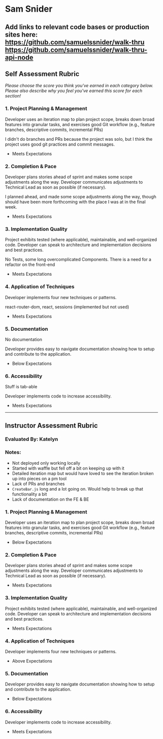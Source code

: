 # Sam Snider

**Add links to relevant code bases or production sites here:**
https://github.com/samuelssnider/walk-thru
https://github.com/samuelssnider/walk-thru-api-node
---------------

Self Assessment Rubric
------------

_Please choose the score you think you've earned in each category below. Please also describe why you feel you've earned this score for each section!_

### 1. Project Planning & Management

Developer uses an iteration map to plan project scope, breaks down broad features into granular tasks, and exercises good Git workflow (e.g., feature branches, descriptive commits, incremental PRs)

I didn't do branches and PRs because the project was solo, but I think the project uses good git practices and commit messages.

- Meets Expectations

### 2. Completion & Pace

Developer plans stories ahead of sprint and makes some scope adjustments along the way. Developer communicates adjustments to Technical Lead as soon as possible (if necessary).

I planned ahead, and made some scope adjustments along the way, though should have been more forthcoming with the place I was at in the final week.

- Meets Expectations

### 3. Implementation Quality

Project exhibits tested (where applicable), maintainable, and well-organized code. Developer can speak to architecture and implementation decisions and best practices.

No Tests, some long overcomplicated Components. There is a need for a refactor on the front-end

- Meets Expectations

### 4. Application of Techniques

Developer implements four new techniques or patterns.

react-router-dom, react, sessions (implemented but not used)
- Meets Expectations

### 5. Documentation
No documentation

Developer provides easy to navigate documentation showing how to setup and contribute to the application.

- Below Expectations

### 6. Accessibility

Stuff is tab-able

Developer implements code to increase accessibility.

- Meets Expectations


---------------

Instructor Assessment Rubric
------------

### Evaluated By: Katelyn

### Notes:

- Not deployed only working locally
- Started with waffle but fell off a bit on keeping up with it
- Detailed iteration map but would have loved to see the iteration broken up into pieces on a pm tool
- Lack of PRs and branches
- `CreateBar.js` long and a lot going on. Would help to break up that functionality a bit
- Lack of documentation on the FE & BE

### 1. Project Planning & Management

Developer uses an iteration map to plan project scope, breaks down broad features into granular tasks, and exercises good Git workflow (e.g., feature branches, descriptive commits, incremental PRs)

- Below Expectations

### 2. Completion & Pace

Developer plans stories ahead of sprint and makes some scope adjustments along the way. Developer communicates adjustments to Technical Lead as soon as possible (if necessary).

- Meets Expectations

### 3. Implementation Quality

Project exhibits tested (where applicable), maintainable, and well-organized code. Developer can speak to architecture and implementation decisions and best practices.

- Meets Expectations

### 4. Application of Techniques

Developer implements four new techniques or patterns.

- Above Expectations

### 5. Documentation

Developer provides easy to navigate documentation showing how to setup and contribute to the application.

- Below Expectations

### 6. Accessibility

Developer implements code to increase accessibility.

- Meets Expectations
